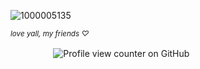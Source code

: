 ![1000005135](https://github.com/user-attachments/assets/846d8b16-8a91-42bc-87d6-eee40d948b81)


<sub>_love yall, my friends ♡_<sub/>

ㅤㅤㅤㅤㅤ  ![Profile view counter on GitHub](https://komarev.com/ghpvc/?username=25-00-at&color=b0a1bf)
